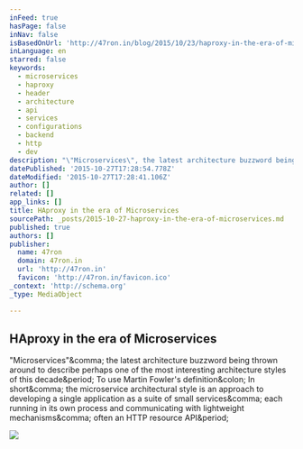 ```yaml
---
inFeed: true
hasPage: false
inNav: false
isBasedOnUrl: 'http://47ron.in/blog/2015/10/23/haproxy-in-the-era-of-microservices.html'
inLanguage: en
starred: false
keywords:
  - microservices
  - haproxy
  - header
  - architecture
  - api
  - services
  - configurations
  - backend
  - http
  - dev
description: "\"Microservices\", the latest architecture buzzword being thrown around to describe perhaps one of the most interesting architecture styles of this decade. To use Martin Fowler's definition: In short, the microservice architectural style is an approach to developing a single application as a suite of small services, each running in its own process and communicating with lightweight mechanisms, often an HTTP resource API."
datePublished: '2015-10-27T17:28:54.778Z'
dateModified: '2015-10-27T17:28:41.106Z'
author: []
related: []
app_links: []
title: HAproxy in the era of Microservices
sourcePath: _posts/2015-10-27-haproxy-in-the-era-of-microservices.md
published: true
authors: []
publisher:
  name: 47ron
  domain: 47ron.in
  url: 'http://47ron.in'
  favicon: 'http://47ron.in/favicon.ico'
_context: 'http://schema.org'
_type: MediaObject

---
```

<article style=""><h1>HAproxy in the era of Microservices</h1><p>"Microservices"&amp;comma; the latest architecture buzzword being thrown around to describe perhaps one of the most interesting architecture styles of this decade&amp;period; To use Martin Fowler's definition&amp;colon; In short&amp;comma; the microservice architectural style is an approach to developing a single application as a suite of small services&amp;comma; each running in its own process and communicating with lightweight mechanisms&amp;comma; often an HTTP resource API&amp;period;</p><img src="https://upload.wikimedia.org/wikipedia/commons/7/78/Double_slip_at_Munich_central.jpg" /></article>